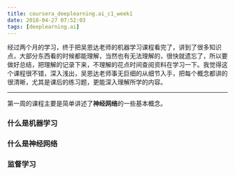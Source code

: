 ```yaml
---
title: coursera_deeplearning.ai_c1_week1
date: 2018-04-27 07:52:03
tags: [deeplearning.ai]
---
```


经过两个月的学习，终于把吴恩达老师的机器学习课程看完了，讲到了很多知识点，大部分东西看的时候都能理解，当然也有无法理解的，很快就遗忘了，所以要做好总结，把理解的记录下来，不理解的花点时间查阅资料在学习一下。我觉得这个课程很不错，深入浅出，吴恩达老师事无巨细的从细节入手，把每个概念都讲的很清晰，尤其是课后的练习题，更能深入理解所学的内容。


-------------

第一周的课程主要是简单讲述了**神经网络**的一些基本概念。

### 什么是机器学习

### 什么是神经网络

### 监督学习


